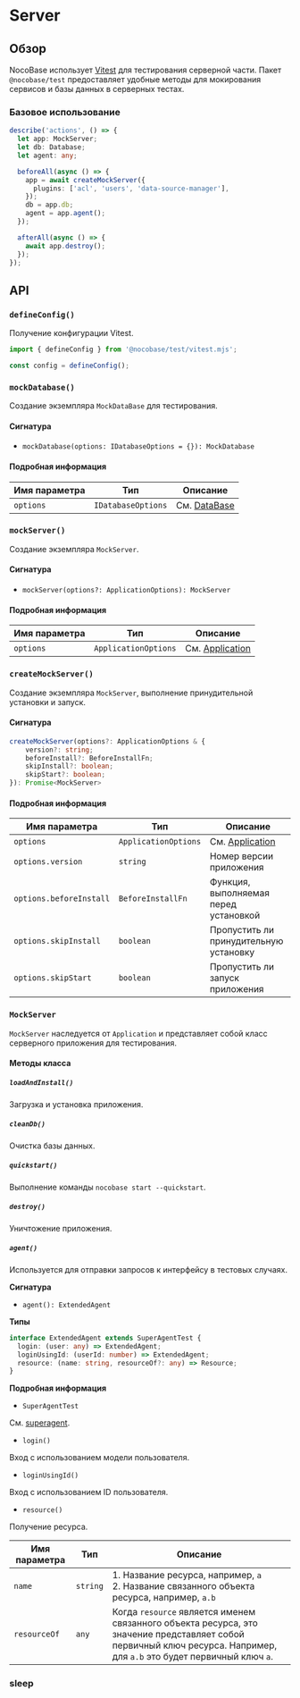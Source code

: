 # Server

## Обзор

NocoBase использует <a href="https://vitest.dev/" target="_blank">Vitest</a> для тестирования серверной части. Пакет `@nocobase/test` предоставляет удобные методы для мокирования сервисов и базы данных в серверных тестах.

### Базовое использование

```ts
describe('actions', () => {
  let app: MockServer;
  let db: Database;
  let agent: any;

  beforeAll(async () => {
    app = await createMockServer({
      plugins: ['acl', 'users', 'data-source-manager'],
    });
    db = app.db;
    agent = app.agent();
  });

  afterAll(async () => {
    await app.destroy();
  });
});
```

## API

### `defineConfig()`

Получение конфигурации Vitest.

```ts
import { defineConfig } from '@nocobase/test/vitest.mjs';

const config = defineConfig();
```

### `mockDatabase()`

Создание экземпляра `MockDataBase` для тестирования.

#### Сигнатура

- `mockDatabase(options: IDatabaseOptions = {}): MockDatabase`

#### Подробная информация

| Имя параметра | Тип               | Описание                                  |
| -------------- | ------------------ | ----------------------------------------- |
| `options`      | `IDatabaseOptions` | См. [DataBase](../database/index.md) |

### `mockServer()`

Создание экземпляра `MockServer`.

#### Сигнатура

- `mockServer(options?: ApplicationOptions): MockServer`

#### Подробная информация

| Имя параметра | Тип                 | Описание                                         |
| ------------- | -------------------- | ------------------------------------------------ |
| `options`     | `ApplicationOptions` | См. [Application](../server/application.md) |

### `createMockServer()`

Создание экземпляра `MockServer`, выполнение принудительной установки и запуск.

#### Сигнатура

```ts
createMockServer(options?: ApplicationOptions & {
    version?: string;
    beforeInstall?: BeforeInstallFn;
    skipInstall?: boolean;
    skipStart?: boolean;
}): Promise<MockServer>
```

#### Подробная информация

| Имя параметра          | Тип                 | Описание                                         |
| ---------------------- | -------------------- | ------------------------------------------------ |
| `options`              | `ApplicationOptions` | См. [Application](../server/application.md) |
| `options.version`      | `string`             | Номер версии приложения                          |
| `options.beforeInstall`| `BeforeInstallFn`    | Функция, выполняемая перед установкой            |
| `options.skipInstall`  | `boolean`            | Пропустить ли принудительную установку           |
| `options.skipStart`    | `boolean`            | Пропустить ли запуск приложения                  |

### `MockServer`

`MockServer` наследуется от `Application` и представляет собой класс серверного приложения для тестирования.

#### Методы класса

##### `loadAndInstall()`

Загрузка и установка приложения.

##### `cleanDb()`

Очистка базы данных.

##### `quickstart()`

Выполнение команды `nocobase start --quickstart`.

##### `destroy()`

Уничтожение приложения.

##### `agent()`

Используется для отправки запросов к интерфейсу в тестовых случаях.

**Сигнатура**

- `agent(): ExtendedAgent`

**Типы**

```ts
interface ExtendedAgent extends SuperAgentTest {
  login: (user: any) => ExtendedAgent;
  loginUsingId: (userId: number) => ExtendedAgent;
  resource: (name: string, resourceOf?: any) => Resource;
}
```

**Подробная информация**

- `SuperAgentTest`

См. <a href="https://github.com/ladjs/superagent" target="_blank">superagent</a>.

- `login()`

Вход с использованием модели пользователя.

- `loginUsingId()`

Вход с использованием ID пользователя.

- `resource()`

Получение ресурса.

| Имя параметра | Тип      | Описание                                                                                   |
| ------------- | -------- | ------------------------------------------------------------------------------------------ |
| `name`        | `string` | 1. Название ресурса, например, `a` <br /> 2. Название связанного объекта ресурса, например, `a.b` |
| `resourceOf`  | `any`    | Когда `resource` является именем связанного объекта ресурса, это значение представляет собой первичный ключ ресурса. Например, для `a.b` это будет первичный ключ `a`. |

### sleep